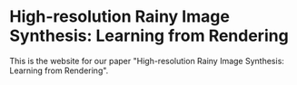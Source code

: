# High-resolution Rainy Image Synthesis: Learning from Rendering

This is the website for our paper "High-resolution Rainy Image Synthesis: Learning from Rendering".